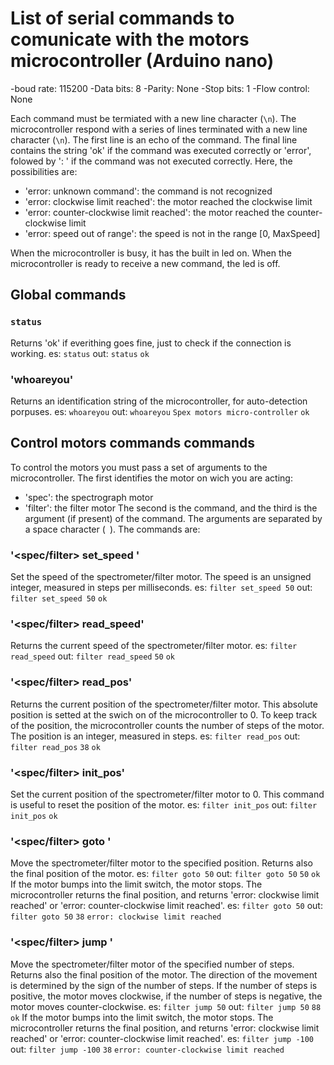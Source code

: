 # List of serial commands to comunicate with the motors microcontroller (Arduino nano)
-boud rate: 115200
-Data bits: 8
-Parity: None
-Stop bits: 1
-Flow control: None

Each command must be termiated with a new line character (`\n`). The microcontroller respond with a series of lines terminated with a new line character (`\n`). The first line is an echo of the command. The final line contains the string 'ok' if the command was executed correctly or 'error', folowed by ': <error type>' if the command was not executed correctly.
Here, the possibilities are:

- 'error: unknown command': the command is not recognized
- 'error: clockwise limit reached': the motor reached the clockwise limit
- 'error: counter-clockwise limit reached': the motor reached the counter-clockwise limit
- 'error: speed out of range': the speed is not in the range [0, MaxSpeed]

When the microcontroller is busy, it has the built in led on. When the microcontroller is ready to receive a new command, the led is off.


## Global commands

### `status`
Returns 'ok' if everithing goes fine, just to check if the connection is working.
es:  `status`
out: `status`
     `ok`

### 'whoareyou'
Returns an identification string of the microcontroller, for auto-detection porpuses.
es:  `whoareyou`
out: `whoareyou`
     `Spex motors micro-controller`
     `ok`

## Control motors commands commands
To control the motors you must pass a set of arguments to the microcontroller. The first identifies the motor on wich you are acting:
- 'spec': the spectrograph motor
- 'filter': the filter motor
The second is the command, and the third is the argument (if present) of the command. The arguments are separated by a space character (` `). The commands are:

### '<spec/filter> set_speed <speed>'
Set the speed of the spectrometer/filter motor. The speed is an unsigned integer, measured in steps per milliseconds.
es:  `filter set_speed 50`
out: `filter set_speed 50`
     `ok`

### '<spec/filter> read_speed'
Returns the current speed of the spectrometer/filter motor.
es:  `filter read_speed`
out: `filter read_speed`
     `50`
     `ok`

### '<spec/filter> read_pos'
Returns the current position of the spectrometer/filter motor. This absolute position is setted at the swich on of the microcontroller to 0. To keep track of the position, the microcontroller counts the number of steps of the motor. The position is an integer, measured in steps.
es:  `filter read_pos`
out: `filter read_pos`
     `38`
     `ok`

### '<spec/filter> init_pos'
Set the current position of the spectrometer/filter motor to 0. This command is useful to reset the position of the motor.
es:  `filter init_pos`
out: `filter init_pos`
     `ok`

### '<spec/filter> goto <position>'
Move the spectrometer/filter motor to the specified position. Returns also the final position of the motor.
es:  `filter goto 50`
out: `filter goto 50`
     `50`
     `ok`
If the motor bumps into the limit switch, the motor stops. The microcontroller returns the final position, and returns 'error: clockwise limit reached' or 'error: counter-clockwise limit reached'.
es:  `filter goto 50`
out: `filter goto 50`
     `38`
     `error: clockwise limit reached`



### '<spec/filter> jump <steps>'
Move the spectrometer/filter motor of the specified number of steps. Returns also the final position of the motor. The direction of the movement is determined by the sign of the number of steps. If the number of steps is positive, the motor moves clockwise, if the number of steps is negative, the motor moves counter-clockwise.
es:  `filter jump 50`
out: `filter jump 50`
     `88`
     `ok`
If the motor bumps into the limit switch, the motor stops. The microcontroller returns the final position, and returns 'error: clockwise limit reached' or 'error: counter-clockwise limit reached'.
es:  `filter jump -100`
out: `filter jump -100`
     `38`
     `error: counter-clockwise limit reached`